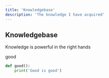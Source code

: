 ```yaml
---
title: 'Knowledgebase'
description: 'The knowledge I have acquired'
---
```


## Knowledgebase

Knowledge is powerful in the right hands

good

```python
def good():
    print('Good is good')
```

